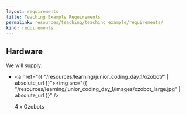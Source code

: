 ```yaml
---
layout: requirements
title: Teaching Example Requirements
permalink: resources/teaching/teaching_example/requirements/
kind: requirements
---
```


<h2 class="hardware">Hardware</h2>

We will supply: 

<ul class="hardware-items">

<li>

<a href="{{ "/resources/learning/junior_coding_day_1/ozobot/" | absolute_url }}"><img src="{{ "/resources/learning/junior_coding_day_1/images/ozobot_large.jpg" | absolute_url }}" /></a>

<div class="detail">4 x Ozobots</div>
</li>


</ul>
